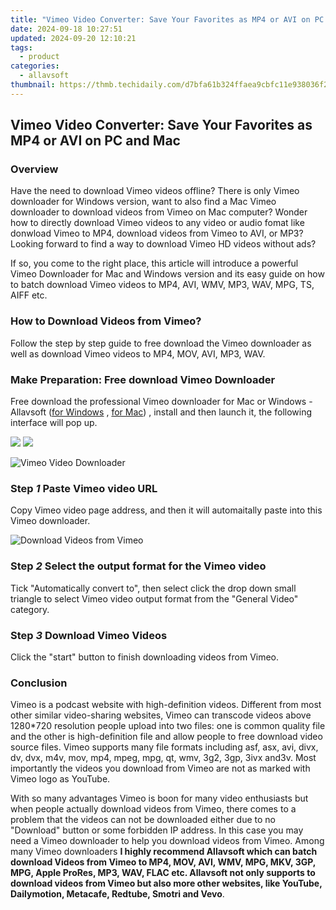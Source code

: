 ```yaml
---
title: "Vimeo Video Converter: Save Your Favorites as MP4 or AVI on PC and Mac"
date: 2024-09-18 10:27:51
updated: 2024-09-20 12:10:21
tags:
  - product
categories:
  - allavsoft
thumbnail: https://thmb.techidaily.com/d7bfa61b324ffaea9cbfc11e938036f2476668f1b77c7e6a5441829794f7ed33.jpg
---
```


## Vimeo Video Converter: Save Your Favorites as MP4 or AVI on PC and Mac

### Overview

Have the need to download Vimeo videos offline? There is only Vimeo downloader for Windows version, want to also find a Mac Vimeo downloader to download videos from Vimeo on Mac computer? Wonder how to directly download Vimeo videos to any video or audio fomat like donwload Vimeo to MP4, download videos from Vimeo to AVI, or MP3? Looking forward to find a way to download Vimeo HD videos without ads?

If so, you come to the right place, this article will introduce a powerful Vimeo Downloader for Mac and Windows version and its easy guide on how to batch download Vimeo videos to MP4, AVI, WMV, MP3, WAV, MPG, TS, AIFF etc.

### How to Download Videos from Vimeo?

Follow the step by step guide to free download the Vimeo downloader as well as download Vimeo videos to MP4, MOV, AVI, MP3, WAV.

### Make Preparation: Free download Vimeo Downloader

Free download the professional Vimeo downloader for Mac or Windows - Allavsoft ([for Windows](https://tools.techidaily.com/allavsoft/products/) , [for Mac](https://tools.techidaily.com/allavsoft/products/)) , install and then launch it, the following interface will pop up.

[![](https://www.allavsoft.com/how-to/../images/how-to/free-download-win.jpg)](https://tools.techidaily.com/allavsoft/products/) [![](https://www.allavsoft.com/how-to/../images/how-to/free-download-mac.jpg)](https://tools.techidaily.com/allavsoft/products/)

![Vimeo Video Downloader](https://www.allavsoft.com/how-to/../images/allavsoft/screen-shot-600.jpg)

### Step _1_ Paste Vimeo video URL

Copy Vimeo video page address, and then it will automaitally paste into this Vimeo downloader.

![Download Videos from Vimeo](https://www.allavsoft.com/how-to/../images/how-to/vimeo-downloader/download-vimeo-videos.jpg)

### Step _2_ Select the output format for the Vimeo video

Tick "Automatically convert to", then select click the drop down small triangle to select Vimeo video output format from the "General Video" category.

### Step _3_ Download Vimeo Videos

Click the "start" button to finish downloading videos from Vimeo.

### Conclusion

Vimeo is a podcast website with high-definition videos. Different from most other similar video-sharing websites, Vimeo can transcode videos above 1280\*720 resolution people upload into two files: one is common quality file and the other is high-definition file and allow people to free download video source files. Vimeo supports many file formats including asf, asx, avi, divx, dv, dvx, m4v, mov, mp4, mpeg, mpg, qt, wmv, 3g2, 3gp, 3ivx and3v. Most importantly the videos you download from Vimeo are not as marked with Vimeo logo as YouTube.

With so many advantages Vimeo is boon for many video enthusiasts but when people actually download videos from Vimeo, there comes to a problem that the videos can not be downloaded either due to no "Download" button or some forbidden IP address. In this case you may need a Vimeo downloader to help you download videos from Vimeo. Among many Vimeo downloaders **I highly recommend Allavsoft which can batch download Videos from Vimeo to MP4, MOV, AVI, WMV, MPG, MKV, 3GP, MPG, Apple ProRes, MP3, WAV, FLAC etc. Allavsoft not only supports to download videos from Vimeo but also more other websites, like YouTube, Dailymotion, Metacafe, Redtube, Smotri and Vevo**.

<ins class="adsbygoogle"
     style="display:block"
     data-ad-format="autorelaxed"
     data-ad-client="ca-pub-7571918770474297"
     data-ad-slot="1223367746"></ins>



<ins class="adsbygoogle"
     style="display:block"
     data-ad-client="ca-pub-7571918770474297"
     data-ad-slot="8358498916"
     data-ad-format="auto"
     data-full-width-responsive="true"></ins>
